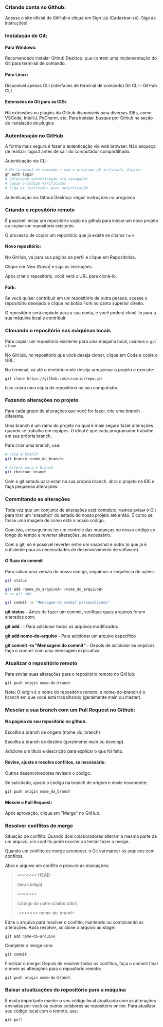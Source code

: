 
### Criando conta no Github:

Acesse o site oficial do GitHub e clique em Sign Up (Cadastrar-se). Siga as instruções!

### Instalação do Git:

#### Para Windows:

Recomendado instalar Github Desktop, que contem uma implementação do Git para terminal de comando. 

#### Para Linux:

Disponível apenas CLI (interfaces de terminal de comando)
Git CLI - 
GitHub CLI - 

#### Extensões do Git para as IDEs

Há extensões ou plugins do Github disponíveis para diversas IDEs, como VSCode, IntelliJ, PyCharm, etc. 
Para instalar, busque por Github na seção de instalação de plugins

### Autenticação no GitHub

A forma mais segura é fazer a autenticação via web browser. 
Não esqueça de realizar logout antes de sair do computador compartilhado. 

Autenticação via CLI: 

```bash
# No terminal de comando e com o programa gh instalado, digite:
gh auth login
# Selecione autenticação via navegador
# Copie o código verificador
# Siga as instruções para autenticação
```

Autenticação via Github Desktop: seguir instruções no programa


### Criando o repositório remoto

É possível iniciar um repositório vazio no github para iniciar um novo projeto ou copiar um repositório existente. 

O processo de copiar um repostório que já existe se chama `fork` 

#### Novo repositório:

No GitHub, vá para sua página de perfil e clique em Repositories.

Clique em New (Novo) e siga as instruções.

Após criar o repositório, você verá o URL para cloná-lo.

#### Fork:

Se você quiser contribuir em um repositório de outra pessoa, acesse o repositório desejado e clique no botão Fork no canto superior direito.

O repositório será copiado para a sua conta, e você poderá cloná-lo para a sua máquina local e contribuir.

### Clonando o repositório nas máquinas locais

Para copiar um repositório existente para uma máquina local, usamos o `git clone`

No GitHub, no repositório que você deseja clonar, clique em Code e copie o URL.

No terminal, vá até o diretório onde deseja armazenar o projeto e execute:

`git clone https://github.com/usuario/repo.git`

Isso criará uma cópia do repositório no seu computador.


### Fazendo alterações no projeto

Para cada grupo de alterações que você for fazer, crie uma branch diferente. 

Uma branch é um ramo do projeto no qual é mais seguro fazer alterações quando se trabalha em equipes. O ideal é que cada programador trabalhe em sua própria branch. 

Para criar uma branch, use: 

```bash
# Cria a branch
git branch <nome_da_branch>

# Altera para a branch
git checkout branch
```

Com o git setado para estar na sua própria branch, abra o projeto na IDE e faça pequenas alterações. 

### Commitando as alterações

Toda vez que um conjunto de alterações está completo, vamos avisar o Git para tirar um 'snapshot' do estado do nosso projeto até então. É como se fosse uma imagem de como está o nosso código. 

Com isto, conseguimos ter um controle das mudanças no nosso código ao longo do tempo e reverter alterações, se necessário. 

Com o git, só é possível reverter entre um snapshot e outro (o que já é suficiente para as necessidades de desenvolvimento de software).

#### O fluxo do commit

Para salvar uma versão do nosso código, seguimos a sequência de ações:

```bash
git status

git add <nome_do_arquivoA> <nome_do_arquivoB> 
# ou git add .  

git commit -m "Mensagem de commit personalizada"
```

**git status** - Antes de fazer um commit, verifique quais arquivos foram alterados com:

**git add .** - Para adicionar todos os arquivos modificados

**git add nome-do-arquivo** - Para adicionar um arquivo específico

**git commit -m "Mensagem do commit"** - Depois de adicionar os arquivos, faça o commit com uma mensagem explicativa



### Atualizar o repositório remoto

Para enviar suas alterações para o repositório remoto no GitHub:

`git push origin nome-do-branch`

Nota: O origin é o nome do repositório remoto, e nome-do-branch é o branch em que você está trabalhando (geralmente main ou master).

### Mesclar a sua branch com um Pull Request no Github:

#### Na página do seu repositório no github:

Escolha a branch de origem (nome_do_branch)

Escolha a branch de destino (geralmente main ou develop).

Adicione um título e descrição para explicar o que foi feito.

#### Revise, ajuste e resolva conflitos, se necessário:

Outros desenvolvedores revisam o código.

Se solicitado, ajuste o código na branch de origem e envie novamente:

`git push origin nome_da_branch`

#### Mescle o Pull Request:

Após aprovação, clique em "Merge" no GitHub.


### Resolver conflitos de merge

Situação de conflito: Quando dois colaboradores alteram a mesma parte de um arquivo, um conflito pode ocorrer ao tentar fazer o merge.

Quando um conflito de merge acontecer, o Git vai marcar os arquivos com conflitos.

Abra o arquivo em conflito e procure as marcações:

> <<<<<<< HEAD
> 
> (seu código)
>
> =======
>
> (código do outro colaborador)
>
> ->>>>>>> nome-do-branch

Edite o arquivo para resolver o conflito, mantendo ou combinando as alterações.
Após resolver, adicione o arquivo ao stage:

`git add nome-do-arquivo`

Complete o merge com:

`git commit`

Finalizar o merge: Depois de resolver todos os conflitos, faça o commit final e envie as alterações para o repositório remoto:

`git push origin nome-do-branch`



### Baixar atualizações do repositório para a máquina

É muito importante manter o seu código local atualizado com as alterações enviadas por você ou outros colabores ao repositório online. Para atualizar seu código local com o remoto, use: 

`git pull`
